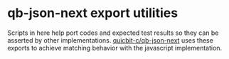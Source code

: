 # qb-json-next export utilities

Scripts in here help port codes and expected test results so they can be asserted by 
other implementations.  [quicbit-c/qb-json-next](https://github.com/quicbit-c/qb-json-next) uses
these exports to achieve matching behavior with the javascript implementation.